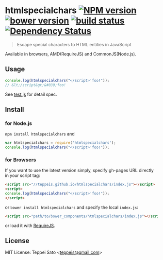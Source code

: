 htmlspecialchars [![NPM version][npm-image]][npm-url] [![bower version][bower-image]][bower-url] [![build status][travis-image]][travis-url] [![Dependency Status][deps-image]][deps-url]
====

> Escape special characters to HTML entities in JavaScript

Available in browsers, AMD(RequireJS) and CommonJS(Node.js).

## Usage

```javascript
console.log(htmlspecialchars("</script>'foo!"));
// &lt;/script&gt;&#039;foo!
```

See [test.js](https://github.com/teppeis/htmlspecialchars/blob/master/test/test.js) for detail spec.

## Install

### for Node.js

`npm install htmlspecialchars` and
```javascript
var htmlspecialchars = require('htmlspecialchars');
console.log(htmlspecialchars("</script>'foo!"));
```

### for Browsers

If you want to use the latest version simply, specify gh-pages URL directly in your script tag:

```html
<script src="//teppeis.github.io/htmlspecialchars/index.js"></script>
<script>
console.log(htmlspecialchars("</script>'foo!"));
</script>
```

or `bower install htmlspecialchars` and specify the local `index.js`:

```html
<script src="path/to/bower_components/htmlspecialchars/index.js"></script>
```

or load it with [RequireJS](http://requirejs.org/).

## License

MIT License: Teppei Sato &lt;teppeis@gmail.com&gt;

[npm-image]: https://img.shields.io/npm/v/htmlspecialchars.svg
[npm-url]: https://npmjs.org/package/htmlspecialchars
[bower-image]: https://img.shields.io/bower/v/htmlspecialchars.svg
[bower-url]: https://github.com/teppeis/htmlspecialchars
[travis-image]: https://travis-ci.org/teppeis/htmlspecialchars.svg?branch=master
[travis-url]: https://travis-ci.org/teppeis/htmlspecialchars
[deps-image]: https://david-dm.org/teppeis/htmlspecialchars.svg
[deps-url]: https://david-dm.org/teppeis/htmlspecialchars
